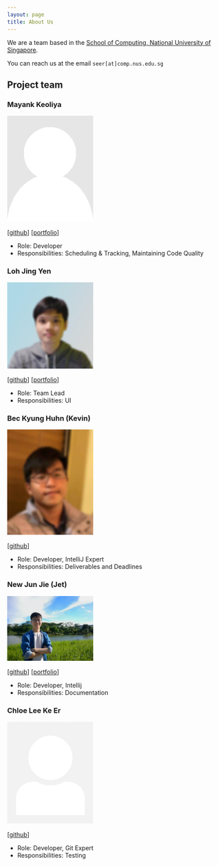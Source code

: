 ```yaml
---
layout: page
title: About Us
---
```


We are a team based in the [School of Computing, National University of Singapore](http://www.comp.nus.edu.sg).

You can reach us at the email `seer[at]comp.nus.edu.sg`

## Project team

### Mayank Keoliya

<img src="images/mkeoliya.png" width="200px">

[[github](http://github.com/mkeoliya)]
[[portfolio](team/mkeoliya.md)]

* Role: Developer
* Responsibilities: Scheduling & Tracking, Maintaining Code Quality

### Loh Jing Yen

<img src="images/jingyenloh.png" width="200px">

[[github](https://github.com/jingyenloh)]
[[portfolio](team/jingyenloh.md)]

* Role: Team Lead
* Responsibilities: UI

### Bec Kyung Huhn (Kevin)

<img src="images/kevin.png" width="200px">

[[github](http://github.com/lysire)]

* Role: Developer, IntelliJ Expert
* Responsibilities: Deliverables and Deadlines

### New Jun Jie (Jet)

<img src="images/jetnew.png" width="200px">

[[github](http://github.com/jetnew)]
[[portfolio](team/jetnew.md)]

* Role: Developer, Intellij
* Responsibilities: Documentation

### Chloe Lee Ke Er

<img src="images/chloelee767.png" width="200px">

[[github](http://github.com/chloelee767)]

* Role: Developer, Git Expert
* Responsibilities: Testing
